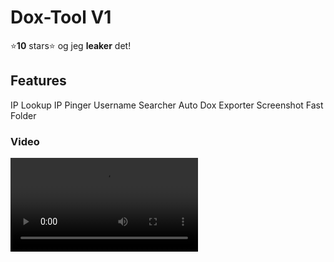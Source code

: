 # Dox-Tool V1
⭐**10** stars⭐ og jeg **leaker** det!

## Features
IP Lookup
IP Pinger
Username Searcher 
Auto Dox Exporter
Screenshot
Fast Folder


### Video
<video src="https://cdn.discordapp.com/attachments/1224756088965173298/1224758648392388850/10_stars_only.mp4?ex=661ea860&is=660c3360&hm=5a479a63f467cea47c77d564354e6db6a2e5862d77965173d19c376ebcd0c1fd&"></video>

